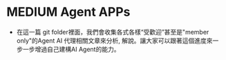 # MEDIUM Agent APPs
- 在這一篇 git folder裡面，我們會收集各式各樣“受歡迎”甚至是"member only"的Agent AI 代理相關文章來分析, 解說。讓大家可以跟著這個進度來一步一步增過自己建構AI Agent的能力。